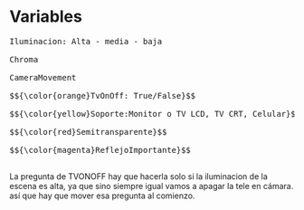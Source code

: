 # Variables

<pre>
Iluminacion: Alta - media - baja <br />
Chroma <br />
CameraMovement <br />
$${\color{orange}TvOnOff: True/False}$$ <br />
$${\color{yellow}Soporte:Monitor o TV LCD, TV CRT, Celular}$$ <br />
$${\color{red}Semitransparente}$$ <br />
$${\color{magenta}ReflejoImportante}$$ <br />
</pre>

La pregunta de TVONOFF hay que hacerla solo si la iluminacion de la escena es alta, ya que sino siempre igual vamos a apagar la tele en cámara. así que hay que mover esa pregunta al comienzo.
